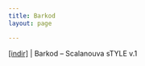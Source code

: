 ```yaml
---
title: Barkod
layout: page

---
```

<a href="https://cloud.mail.ru/public/f5a2f82d8604/Barkod%20-%20Scalanouva%20Complication%20VOL.1" target="_blank">[indir]</a> | Barkod &#8211; Scalanouva sTYLE v.1